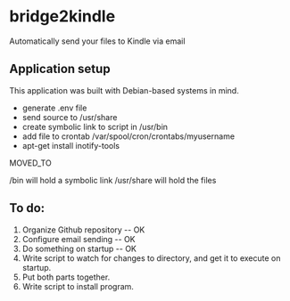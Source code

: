 # bridge2kindle
Automatically send your files to Kindle via email

## Application setup

This application was built with Debian-based systems in mind.

- generate .env file
- send source to /usr/share
- create symbolic link to script in /usr/bin
- add file to crontab /var/spool/cron/crontabs/myusername
- apt-get install inotify-tools

MOVED_TO

/bin will hold a symbolic link
/usr/share will hold the files

## To do:
1. Organize Github repository -- OK
2. Configure email sending -- OK
3. Do something on startup -- OK
4. Write script to watch for changes to directory, and get it to execute on startup.
5. Put both parts together.
6. Write script to install program.
